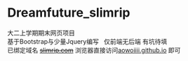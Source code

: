 # Dreamfuture_slimrip
大二上学期期末网页项目  
基于Bootstrap与少量Jquery编写  
仅前端无后端 有坑待填  
已绑定域名  ~~[slimrip.com](https://slimrip.com/)~~
浏览器直接访问[aowoiiii.github.io](https://aowoiiii.github.io/) 即可
